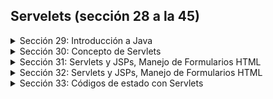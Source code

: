 ## Servelets (sección 28 a la 45)
<details>
    <summary>Sección 29: Introducción a Java</summary>

* [V439 - Introducción a WWWW](seccion29/CJSP-A-Leccion-IntroduccionWWW.pdf)
* [V440_JPG de la 1 a la 8 - Instalación de GlassFish](seccion29/)
* [V443 - Hola Mundo con Servlet](seccion29/HolaMundoJavaWeb/)
  
</details>

<details>
    <summary>Sección 30: Concepto de Servlets</summary>

* [V444_PDF - Concepto de Servlets](seccion30/CJSP-A-Leccion-ConceptosServlets.pdf)
    * Un Servlet es una clase de Java que extiende de una clase HttpServlet
    * En servlet es una clase de Java que permite procesar peticiones Web con el protocolo HTTP
  * [Función de un Servlet](seccion30/jpg/2.jpg)
    * El Servlet juega un papel de un controlador y pude devolver codigo HTML de manera envevida. (no recomendable).
      Usaremos JSPs (Java Server Pages). El servlet se va a encargar de decidir cual es el JSP (vista) que va a devolver
      al cliente.
  * [Métodos HTTP y Procesamiento con Servlets](seccion30/jpg/3.jpg)
    * [GET y POST](seccion30/jpg/4.jpg)
    * [Ciclo de Vida de un Servlet](seccion30/jpg/5.jpg)
* [V445_PDF - Procesamiento de Parámetros](seccion30/02-02-00-ManejoParametros-UJ.pdf)
  * [Ejemplo práctico](seccion30/ManejoParametros/src/)
</details>

<details>
    <summary>Sección 31: Servlets y JSPs, Manejo de Formularios HTML</summary>

* [V446_PDF - Manejo de Formularios HTML](seccion31/03-01-00-ManejoFormulariosServlet-UJ.pdf)
* [V447_PDF - Manejo de Formularios parte 2](seccion31/ManejoFormulariosHTML/src/main/webapp/index.html)
  * [V448 - Menejo de Formulario parte 3](seccion31/ManejoFormulariosHTML/src/main/webapp/index.html)
  * [V449 - Menejo de Formulario parte 4](seccion31/ManejoFormulariosHTML/src/main/webapp/index.html)
* [V450 - Manejo de Formulario parte 5 - SERVLET](seccion31/ManejoFormulariosHTML/src/main/java/web/Servlet.java)


</details>

<details>
    <summary>Sección 32: Servlets y JSPs, Manejo de Formularios HTML</summary>

* [V451_PDF - Manejo de cabeceros HTTP](seccion32/CJSP-A-Leccion-ManejoCabecerosHTTP.pdf)
* [V452 - Ejercicio manejo de Cabeceros](seccion32/ManejoCabeceros/src/main/java/web/ServletCabeceros.java)

</details>

<details>
    <summary>Sección 33: Códigos de estado con Servlets</summary>

* [V453_PDF - Códigos de Estado](seccion33/CJSP-A-Leccion-CodigosEstado.pdf)
* [V454_PDF - Ejercicio Código de estados](seccion33/05-01-00-ManejoCodigosEstado-UJ.pdf)
  * [Ejercicio práctico]()

</details>